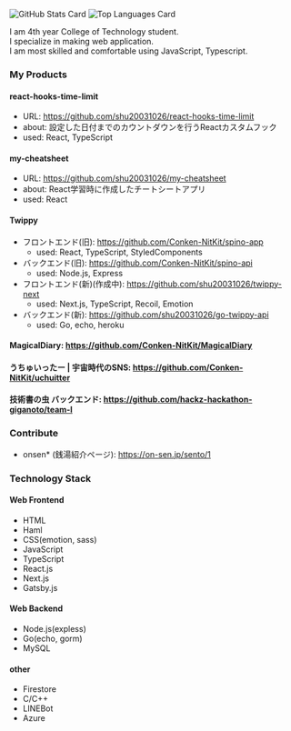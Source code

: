 ![GitHub Stats Card](https://github-readme-stats.vercel.app/api?username=shu20031026&show_icons=true&count_private=true&theme=dark)
![Top Languages Card](https://github-readme-stats.vercel.app/api/top-langs?username=shu20031026&langs_count=5&theme=dark&hide=jupyter%20notebook,html)

I am 4th year College of Technology student.<br/>
I specialize in making web application.<br/>
I am most skilled and comfortable using JavaScript, Typescript.

### My Products
#### react-hooks-time-limit
 - URL: https://github.com/shu20031026/react-hooks-time-limit
 - about: 設定した日付までのカウントダウンを行うReactカスタムフック
 - used: React, TypeScript
#### my-cheatsheet
- URL: https://github.com/shu20031026/my-cheatsheet
- about: React学習時に作成したチートシートアプリ
- used: React
#### Twippy
- フロントエンド(旧): https://github.com/Conken-NitKit/spino-app 
  - used: React, TypeScript, StyledComponents
- バックエンド(旧): https://github.com/Conken-NitKit/spino-api
  - used: Node.js, Express
- フロントエンド(新)(作成中): https://github.com/shu20031026/twippy-next
  - used: Next.js, TypeScript, Recoil, Emotion 
- バックエンド(新): https://github.com/shu20031026/go-twippy-api
  - used: Go, echo, heroku
#### MagicalDiary: https://github.com/Conken-NitKit/MagicalDiary
#### うちゅいったー | 宇宙時代のSNS: https://github.com/Conken-NitKit/uchuitter
#### 技術書の虫 バックエンド: https://github.com/hackz-hackathon-giganoto/team-l

### Contribute
- onsen* (銭湯紹介ページ): https://on-sen.jp/sento/1

### Technology Stack
#### Web Frontend
- HTML
- Haml
- CSS(emotion, sass)
- JavaScript
- TypeScript
- React.js
- Next.js
- Gatsby.js

#### Web Backend
- Node.js(expless)
- Go(echo, gorm)
- MySQL

#### other
- Firestore
- C/C++
- LINEBot
- Azure

<!--
**shu20031026/shu20031026** is a ✨ _special_ ✨ repository because its `README.md` (this file) appears on your GitHub profile.

Here are some ideas to get you started:

- 🔭 I’m currently working on ...
- 🌱 I’m currently learning ...
- 👯 I’m looking to collaborate on ...
- 🤔 I’m looking for help with ...
- 💬 Ask me about ...
- 📫 How to reach me: ...
- 😄 Pronouns: ...
- ⚡ Fun fact: ...
-->
